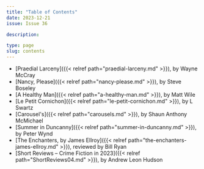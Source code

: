 ```yaml
---
title: "Table of Contents"
date: 2023-12-21
issue: Issue 36

description: 

type: page
slug: contents
---
```


- [Praedial Larceny]({{< relref path="praedial-larceny.md" >}}), by Wayne McCray
- [Nancy, Please]({{< relref path="nancy-please.md" >}}), by Steve Boseley
- [A Healthy Man]({{< relref path="a-healthy-man.md" >}}), by Matt Wile
- [Le Petit Cornichon]({{< relref path="le-petit-cornichon.md" >}}), by L Swartz
- [Carousel's]({{< relref path="carousels.md" >}}), by Shaun Anthony McMichael
- [Summer in Duncanny]({{< relref path="summer-in-duncanny.md" >}}), by Peter Wynd
- [The Enchanters, by James Ellroy]({{< relref path="the-enchanters-james-ellroy.md" >}}), reviewed by Bill Ryan
- [Short Reviews – Crime Fiction in 2023]({{< relref path="ShortReviews04.md" >}}), by Andrew Leon Hudson
